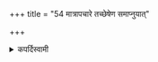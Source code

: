 +++
title = "54 मात्रापचारे तच्छेषेण समाप्नुयात्"

+++

<details><summary>कपर्दिस्वामी</summary>


<details>

<details><summary>हरदत्तः</summary>


<details>

<details><summary>Müller</summary>

If something is wanting in the measure, let him finish with the rest.

#####  Commentary

If it is said that a puroḍāśa should be as large as a horse's hoof, and there is not quite so much left, yet whatever is left should be used to finish the offering.
</details>

<details><summary>थिते</summary>

मात्रापचारे तच्छेषेण समाप्नुयात् ५४
</details>
